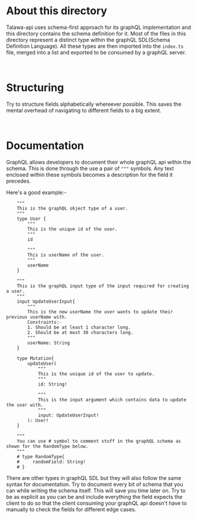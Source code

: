 # About this directory

Talawa-api uses schema-first approach for its graphQL implementation and this directory contains the schema definition for it. Most of the files in this directory represent a distinct type within the graphQL SDL(Schema Definition Language). All these types are then imported into the `index.ts` file, merged into a list and exported to be consumed by a graphQL server.

<br/>

# Structuring

Try to structure fields alphabetically whereever possible. This saves the mental overhead of navigating to different fields to a big extent.

<br/>

# Documentation

GraphQL allows developers to document their whole graphQL api within the schema. This is done through the use a pair of `"""` symbols. Any text enclosed within these symbols becomes a description for the field it precedes.

Here's a good example:-

        """
        This is the graphQL object type of a user.
        """
        type User {
            """
            This is the unique id of the user.
            """
            id

            """
            This is userName of the user.
            """
            userName
        }

        """
        This is the graphQL input type of the input required for creating a user.
        """
        input UpdateUserInput{
            """
            This is the new userName the user wants to update their previous userName with.
            Constraints:-
            1. Should be at least 1 character long.
            2. Should be at most 30 characters long.
            """
            userName: String
        }

        type Mutation{
            updateUser(
                """
                This is the unique id of the user to update.
                """
                id: String!

                """
                This is the input argument which contains data to update the user with.
                """
                input: UpdateUserInput!
            ): User!
        }

        """
        You can use # symbol to comment stuff in the graphQL schema as shown for the RandomType below.
        """
        # type RandomType{
        #     randomField: String!
        # }

There are other types in graphQL SDL but they will also follow the same syntax for documentation. Try to document every bit of schema that you can while writing the schema itself. This will save you time later on. Try to be as explicit as you can be and include everything the field expects the client to do so that the client consuming your graphQL api doesn't have to manually to check the fields for different edge cases.
